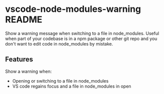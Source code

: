 # vscode-node-modules-warning README

Show a warning message when switching to a file in node_modules. Useful when part of your codebase is in a npm package or other git repo and you don't want to edit code in node_modules by mistake.

## Features

Show a warning when:
- Opening or switching to a file in node_modules
- VS code regains focus and a file in node_modules in open